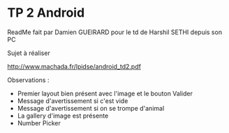 # TP 2 Android

ReadMe fait par Damien GUEIRARD pour le td de Harshil SETHI depuis son PC

Sujet à réaliser

http://www.machada.fr/lpidse/android_td2.pdf

Observations :

- Premier layout bien présent avec l'image et le bouton Valider
- Message d'avertissement si c'est vide
- Message d'avertissement si on se trompe d'animal
- La gallery d'image est présente
- Number Picker
